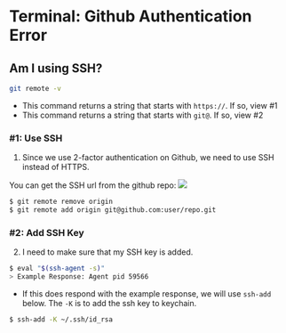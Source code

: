 # Terminal: Github Authentication Error

## Am I using SSH?

```bash
git remote -v 
```

* This command returns a string that starts with `https://`.  If so, view #1
* This command returns a string that starts with `git@`.  If so, view #2

### #1: Use SSH

1. Since we use 2-factor authentication on Github, we need to use SSH instead of HTTPS.

You can get the SSH url from the github repo:
![](https://d2y84jyh761mlc.cloudfront.net/items/3R1d3q120Y04322W0b3O/Image%202019-11-15%20at%202.55.42%20PM.png?X-CloudApp-Visitor-Id=3221729)

```bash
$ git remote remove origin 
$ git remote add origin git@github.com:user/repo.git  
```

### #2: Add SSH Key

2. I need to make sure that my SSH key is added.

```bash
$ eval "$(ssh-agent -s)"
> Example Response: Agent pid 59566
```

* If this does respond with the example response, we will use `ssh-add` below. The `-K` is to add the ssh key to keychain.

```bash
$ ssh-add -K ~/.ssh/id_rsa
```
